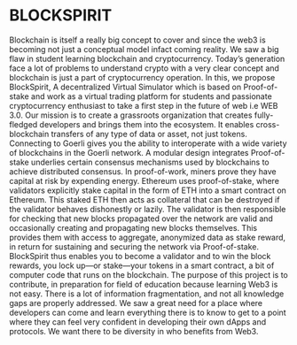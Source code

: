 # BLOCKSPIRIT

<p>Blockchain is itself a really big concept to cover and since the web3 is becoming not just a conceptual model infact coming reality. We saw a big flaw in student learning blockchain and cryptocurrency. Today’s generation face a lot of problems to understand crypto with a very clear concept and blockchain is just a part of cryptocurrency operation. In this, we propose BlockSpirit, A decentralized Virtual Simulator which is based on Proof-of-stake and work as a virtual trading platform for students and passionate cryptocurrency enthusiast to take a first step in the future of web i.e WEB 3.0.
Our mission is to create a grassroots organization that creates fully-fledged developers and brings them into the ecosystem. It enables cross-blockchain transfers of any type of data or asset, not just tokens. Connecting to Goerli gives you the ability to interoperate with a wide variety of blockchains in the Goerli network.
A modular design integrates Proof-of-stake underlies certain consensus mechanisms used by blockchains to achieve distributed consensus. In proof-of-work, miners prove they have capital at risk by expending energy. Ethereum uses proof-of-stake, where validators explicitly stake capital in the form of ETH into a smart contract on Ethereum. This staked ETH then acts as collateral that can be destroyed if the validator behaves dishonestly or lazily. The validator is then responsible for checking that new blocks propagated over the network are valid and occasionally creating and propagating new blocks themselves.
This provides them with access to aggregate, anonymized data as stake reward, in return for sustaining and securing the network via Proof-of-stake. BlockSpirit thus enables you to become a validator and to win the block rewards, you lock up—or stake—your tokens in a smart contract, a bit of computer code that runs on the blockchain.
The purpose of this project is to contribute, in preparation for field of education because learning Web3 is not easy. There is a lot of information fragmentation, and not all knowledge gaps are properly addressed. We saw a great need for a place where developers can come and learn everything there is to know to get to a point where they can feel very confident in developing their own dApps and protocols. We want there to be diversity in who benefits from Web3. 
</p>
